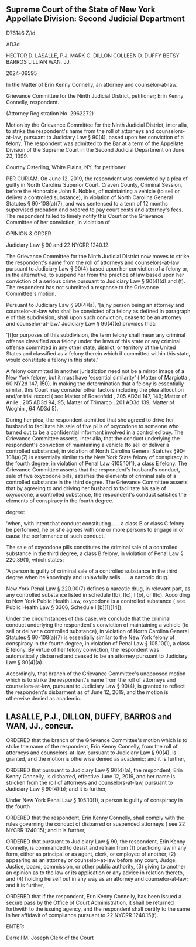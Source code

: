 ## Supreme Court of the State of New York Appellate Division: Second Judicial Department

D76146 Z/id

AD3d

HECTOR D. LASALLE, P.J. MARK C. DILLON COLLEEN D. DUFFY BETSY BARROS LILLIAN WAN, JJ.

2024-06595

In the Matter of Erin Kenny Connelly, an attorney and counselor-at-law.

Grievance Committee for the Ninth Judicial District, petitioner; Erin Kenny Connelly, respondent.

(Attorney Registration No. 2962272)

Motion by the Grievance Committee for the Ninth Judicial District, inter alia, to strike the respondent's name from the roll of attorneys and counselors-at-law, pursuant to Judiciary Law § 90(4), based upon her conviction of a felony.  The respondent was admitted to the Bar at a term of the Appellate Division of the Supreme Court in the Second Judicial Department on June 23, 1999.

Courtny Osterling, White Plains, NY, for petitioner.

PER CURIAM. On June 12, 2019, the respondent was convicted by a plea  of  guilty  in  North  Carolina  Superior  Court,  Craven County,  Criminal  Session,  before the Honorable John E. Nobles, of maintaining a vehicle (to sell or deliver a controlled substance), in violation of North Carolina General Statutes § 90-108(a)(7), and was sentenced to a term of 12 months supervised probation and ordered to pay court costs and attorney's fees.  The respondent failed to timely notify this Court or the Grievance Committee of her conviction, in violation of

OPINION &amp; ORDER

Judiciary Law § 90 and 22 NYCRR 1240.12.

The Grievance Committee for the Ninth Judicial District now moves to strike the respondent's name from the roll of attorneys and counselors-at-law pursuant to Judiciary Law § 90(4) based upon her conviction of a felony or, in the alternative, to suspend her from the practice of law based upon her conviction of a serious crime pursuant to Judiciary Law § 90(4)(d) and (f). The respondent has not submitted a response to the Grievance Committee's motion.

Pursuant  to  Judiciary  Law  §  90(4)(a),  '[a]ny  person  being  an  attorney  and counselor-at-law who shall be convicted of a felony as defined in paragraph e of this subdivision, shall upon such conviction, cease to be an attorney and counselor-at-law.'  Judiciary Law § 90(4)(e) provides that:

'[f]or purposes of this subdivision, the term felony shall mean any criminal offense classified as a felony under the laws of this state or any criminal offense committed in any other state, district, or territory of  the  United  States  and  classified  as  a  felony  therein  which  if committed within this state, would constitute a felony in this state.'

A felony committed in another jurisdiction need not be a mirror image of a New York felony, but it must have 'essential similarity' ( Matter of Margiotta , 60 NY2d 147, 150).  In making the determination that a felony is essentially similar, this Court may consider other factors including the plea allocution and/or trial record ( see Matter of Rosenfeld , 205 AD3d 147, 149; Matter of Anile , 205 AD3d 94, 95; Matter of Trimarco , 201 AD3d 139; Matter of Woghin , 64 AD3d 5).

During her plea, the respondent admitted that she agreed to drive her husband to facilitate his sale of five pills of oxycodone to someone who turned out to be a confidential informant involved  in  a  controlled  buy.    The  Grievance  Committee  asserts,  inter  alia,  that  the  conduct underlying the respondent's conviction of maintaining a vehicle (to sell or deliver a controlled substance), in violation of North Carolina General Statutes §90-108(a)(7) is essentially similar to the New York State felony of conspiracy in the fourth degree, in violation of Penal Law §105.10(1), a class E felony.  The Grievance Committee asserts that the respondent's husband's conduct, sale of five oxycodone pills, satisfies the elements of criminal sale of a controlled substance in the third degree.  The Grievance Committee asserts that by agreeing to and driving her husband to facilitate his sale of oxycodone, a controlled substance, the respondent's conduct satisfies the elements of conspiracy in the fourth degree.

degree:

'when, with intent that conduct constituting . . . a class B or class C felony be performed, he or she agrees with one or more persons to engage in or cause the performance of such conduct.'

The sale of oxycodone pills constitutes the criminal sale of a controlled substance in the third degree, a class B felony, in violation of Penal Law § 220.39(1), which states:

'A person is guilty of criminal sale of a controlled substance in the third degree when he knowingly and unlawfully sells . . . a narcotic drug.'

New York Penal Law § 220.00(7) defines a narcotic drug, in relevant part, as any controlled substance listed in schedule I(b), I(c), II(b), or II(c).  According to New York Public Health  Law,  oxycodone  is  a  controlled  substance  ( see Public  Health  Law  §  3306,  Schedule II[b][1][14]).

Under  the  circumstances  of  this  case,  we  conclude  that  the  criminal  conduct underlying the respondent's conviction of maintaining a vehicle (to sell or deliver a controlled substance), in violation of North Carolina General Statutes § 90-108(a)(7) is essentially similar to the New York felony of conspiracy in the fourth degree, in violation of Penal Law § 105.10(1), a class E felony.  By virtue of her felony conviction, the respondent was automatically disbarred and ceased to be an attorney pursuant to Judiciary Law § 90(4)(a).

Accordingly, that branch of the Grievance Committee's unopposed motion which is to  strike  the  respondent's  name  from  the  roll  of  attorneys  and  counselors-at-law,  pursuant  to Judiciary Law § 90(4), is granted to reflect the respondent's disbarment as of June 12, 2019, and the motion is otherwise denied as academic.

## LASALLE, P.J., DILLON, DUFFY, BARROS and WAN, JJ., concur.

ORDERED that the branch of the Grievance Committee's motion which is to strike the name of the respondent, Erin Kenny Connelly, from the roll of attorneys and counselors-at-law, pursuant to Judiciary Law § 90(4), is granted, and the motion is otherwise denied as academic; and it is further,

ORDERED that pursuant to Judiciary Law § 90(4)(a), the respondent, Erin Kenny Connelly, is disbarred, effective June 12, 2019, and her name is stricken from the roll of attorneys and counselors-at-law, pursuant to Judiciary Law § 90(4)(b); and it is further,

Under New York Penal Law § 105.10(1), a person is guilty of conspiracy in the fourth

ORDERED that the respondent, Erin Kenny Connelly, shall comply with the rules governing the conduct of disbarred or suspended attorneys ( see 22 NYCRR 1240.15); and it is further,

ORDERED  that  pursuant  to  Judiciary  Law  §  90,  the  respondent,  Erin  Kenny Connelly, is commanded to desist and refrain from (1) practicing law in any form, either as principal or as agent, clerk, or employee of another, (2) appearing as an attorney or counselor-at-law before any court, Judge, Justice, board, commission, or other public authority, (3) giving to another an opinion as to the law or its application or any advice in relation thereto, and (4) holding herself out in any way as an attorney and counselor-at-law; and it is further,

ORDERED that if the respondent, Erin Kenny Connelly, has been issued a secure pass by the Office of Court Administration, it shall be returned forthwith to the issuing agency, and the respondent shall certify to the same in her affidavit of compliance pursuant to 22 NYCRR 1240.15(f).

<!-- image -->

ENTER:

Darrell M. Joseph Clerk of the Court